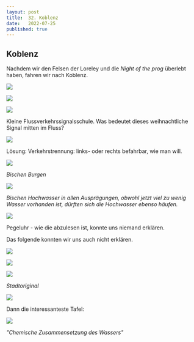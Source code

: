 ```yaml
---
layout: post
title:  32. Koblenz
date:   2022-07-25
published: true
---
```


##  Koblenz ##

Nachdem wir den Felsen der Loreley und die *Night of the prog* überlebt haben, fahren wir nach Koblenz.

![](/img/20220726__ms_res_loreley_0.jpg)

![](/img/20220726__ms_res_loreley_1.jpg)

![](/img/20220726__ms_res_loreley_2.jpg)

Kleine Flussverkehrssignalsschule. Was bedeutet dieses weihnachtliche Signal mitten im Fluss?

![](/img/20220726__ms_res_loreley_3.jpg)

Lösung: Verkehrstrennung: links- oder rechts befahrbar, wie man will.

![](/img/20220726__ms_res_loreley_4.jpg)

*Bischen Burgen*

![](/img/20220726__ms_res_loreley_5.jpg)

*Bischen Hochwasser in allen Ausprägungen, obwohl jetzt viel zu wenig Wasser vorhanden ist, dürften sich die Hochwasser ebenso häufen.*

![](/img/20220726__ms_res_loreley_6.jpg)

Pegeluhr - wie die abzulesen ist, konnte uns niemand erklären.

Das folgende konnten wir uns auch nicht erklären.

![](/img/20220726__ms_res_loreley_8.jpg)

![](/img/20220726__ms_res_loreley_12.jpg)

![](/img/20220726__ms_res_loreley_9.jpg)

*Stadtoriginal*

![](/img/20220726__ms_res_loreley_10.jpg)

Dann die interessanteste Tafel:

![](/img/20220726__ms_res_loreley_11.jpg)

*"Chemische Zusammensetzung des Wassers"*
